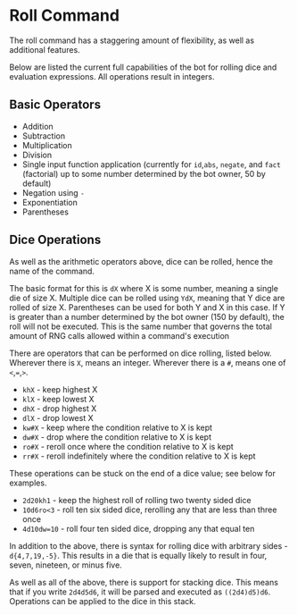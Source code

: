 # Roll Command

The roll command has a staggering amount of flexibility, as well as additional features.

Below are listed the current full capabilities of the bot for rolling dice and evaluation expressions. All operations result in integers.

## Basic Operators

- Addition
- Subtraction
- Multiplication
- Division
- Single input function application (currently for `id`,`abs`, `negate`, and `fact` (factorial) up to some number determined by the bot owner, 50 by default)
- Negation using `-`
- Exponentiation
- Parentheses

## Dice Operations

As well as the arithmetic operators above, dice can be rolled, hence the name of the command.

The basic format for this is `dX` where X is some number, meaning a single die of size X. Multiple dice can be rolled using `YdX`, meaning that Y dice are rolled of size X. Parentheses can be used for both Y and X in this case. If Y is greater than a number determined by the bot owner (150 by default), the roll will not be executed. This is the same number that governs the total amount of RNG calls allowed within a command's execution

There are operators that can be performed on dice rolling, listed below. Wherever there is `X`, means an integer. Wherever there is a `#`, means one of `<`,`=`,`>`.

- `khX` - keep highest X
- `klX` - keep lowest X
- `dhX` - drop highest X
- `dlX` - drop lowest X
- `kw#X` - keep where the condition relative to X is kept
- `dw#X` - drop where the condition relative to X is kept
- `ro#X` - reroll once where the condition relative to X is kept
- `rr#X` - reroll indefinitely where the condition relative to X is kept

These operations can be stuck on the end of a dice value; see below for examples.

- `2d20kh1` - keep the highest roll of rolling two twenty sided dice
- `10d6ro<3` - roll ten six sided dice, rerolling any that are less than three once
- `4d10dw=10` - roll four ten sided dice, dropping any that equal ten

In addition to the above, there is syntax for rolling dice with arbitrary sides - `d{4,7,19,-5}`. This results in a die that is equally likely to result in four, seven, nineteen, or minus five.

As well as all of the above, there is support for stacking dice. This means that if you write `2d4d5d6`, it will be parsed and executed as `((2d4)d5)d6`. Operations can be applied to the dice in this stack.
